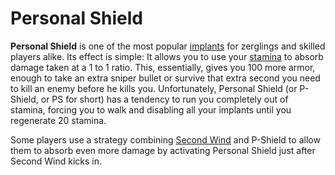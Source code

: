 # Personal Shield

**Personal Shield** is one of the most popular [implants](index.md) for
zerglings and skilled players alike. Its effect is simple: It allows you to use
your [stamina](../terminology/Stamina.md) to absorb damage taken at a 1 to 1
ratio. This, essentially, gives you 100 more armor, enough to take an extra
sniper bullet or survive that extra second you need to kill an enemy before he
kills you. Unfortunately, Personal Shield (or P-Shield, or PS for short) has a
tendency to run you completely out of stamina, forcing you to walk and disabling
all your implants until you regenerate 20 stamina.

Some players use a strategy combining [Second Wind](Second_Wind.md) and P-Shield
to allow them to absorb even more damage by activating Personal Shield just
after Second Wind kicks in.
